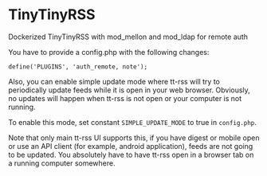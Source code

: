 # TinyTinyRSS
Dockerized TinyTinyRSS with mod_mellon and mod_ldap for remote auth

You have to provide a config.php with the following changes:

`define('PLUGINS', 'auth_remote, note');`

Also, you can enable simple update mode where tt-rss will try to periodically update feeds while it is open in your web browser. Obviously, no updates will happen when tt-rss is not open or your computer is not running.

To enable this mode, set constant `SIMPLE_UPDATE_MODE` to true in `config.php`.

Note that only main tt-rss UI supports this, if you have digest or mobile open or use an API client (for example, android application), feeds are not going to be updated. You absolutely have to have tt-rss open in a browser tab on a running computer somewhere.
